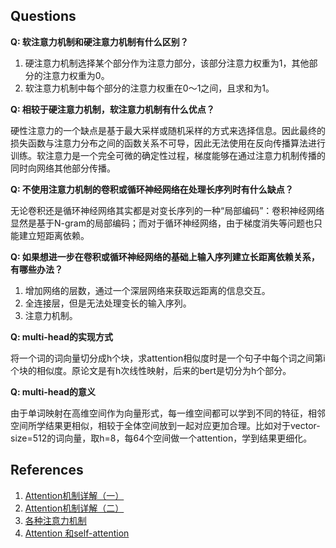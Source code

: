 ## Questions
**Q: 软注意力机制和硬注意力机制有什么区别？**

1. 硬注意力机制选择某个部分作为注意力部分，该部分注意力权重为1，其他部分的注意力权重为0。
2. 软注意力机制中每个部分的注意力权重在0～1之间，且求和为1。

**Q: 相较于硬注意力机制，软注意力机制有什么优点？**

硬性注意力的一个缺点是基于最大采样或随机采样的方式来选择信息。因此最终的损失函数与注意力分布之间的函数关系不可导，因此无法使用在反向传播算法进行训练。软注意力是一个完全可微的确定性过程，梯度能够在通过注意力机制传播的同时向网络其他部分传播。

**Q: 不使用注意力机制的卷积或循环神经网络在处理长序列时有什么缺点？**

无论卷积还是循环神经网络其实都是对变长序列的一种“局部编码”：卷积神经网络显然是基于N-gram的局部编码；而对于循环神经网络，由于梯度消失等问题也只能建立短距离依赖。

**Q: 如果想进一步在卷积或循环神经网络的基础上输入序列建立长距离依赖关系，有哪些办法？**

1. 增加网络的层数，通过一个深层网络来获取远距离的信息交互。
2. 全连接层，但是无法处理变长的输入序列。
3. 注意力机制。

**Q: multi-head的实现方式**

将一个词的词向量切分成h个块，求attention相似度时是一个句子中每个词之间第i个块的相似度。原论文是有h次线性映射，后来的bert是切分为h个部分。

**Q: multi-head的意义**

由于单词映射在高维空间作为向量形式，每一维空间都可以学到不同的特征，相邻空间所学结果更相似，相较于全体空间放到一起对应更加合理。比如对于vector-size=512的词向量，取h=8，每64个空间做一个attention，学到结果更细化。


## References
1. [Attention机制详解（一）](https://zhuanlan.zhihu.com/p/47063917)
2. [Attention机制详解（二）](https://zhuanlan.zhihu.com/p/47282410)
3. [各种注意力机制](https://blog.csdn.net/qq_32806793/article/details/88782157)
4. [Attention 和self-attention](https://www.cnblogs.com/AntonioSu/p/12019534.html)


